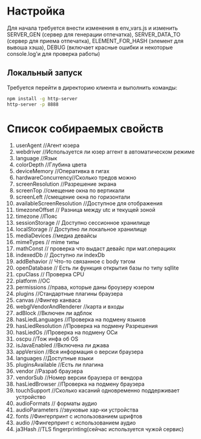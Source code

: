 
# Настройка
Для начала требуется внести изменения в env_vars.js и изменить SERVER_GEN (сервер
для генерации отпечатка), SERVER_DATA_TO (сервер для приема отпечатка), ELEMENT_FOR_HASH
(элемент для вывоша хэша), DEBUG (включает красные ошибки и некоторые console.log'и для проверка работы)

## Локальный запуск
Требуется перейти в директорию клиента и выполнить команды:
```bash
npm install -g http-server
http-server -p 8888
```

# Список собираемых свойств
1. userAgent //Агент юзера
2. webdriver //Используется ли юзер аггент в автоматическом режиме
3. language //Язык
4. colorDepth //Глубина цвета
5. deviceMemory //Оперативка в гигах
6. hardwareConcurrency//Сколько тредов можно 
7. screenResolution //Разрешение экрана
8. screenTop //смещение окна по вертикали
9. screenLeft //смещение окна по горизонтали
10. availableScreenResolution //Доступное для отображения
11. timezoneOffset // Разница между utc и текущей зоной
12. timezone //Пояс
13. sessionStorage // Доступно сессионное хранилище
14. localStorage // Доступно ли локальное хранилище
15. mediaDevices //медиа девайсы
16. mimeTypes // mime типы
17. mathConst // проверка что выдаст девайс при мат.операциях
18. indexedDb // Доступно ли indexDb
19. addBehavior // Что-то связанное с body тэгом
20. openDatabase // Есть ли функция открытия базы по типу sqllite
21. cpuClass // Проверка CPU
22. platform //ОС
23. permissions //права, которые даны броузеру юзером
24. plugins //Стандартные плагины браузера
25. canvas //Фингер канваса
26. webglVendorAndRenderer //карта и входы
27. adBlock  //Включен ли адблок
28. hasLiedLanguages //Проверка на подмену языков
29. hasLiedResolution //Проверка на подмену Разрешения
30. hasLiedOs //Проверка на подмену ОСи
31. oscpu  //Тож инфа об OS
32. isJavaEnabled  //Включена ли джава
33. appVersion //Вся информация о версии браузера
34. languages //Доступные языки
35. pluginsAvailable //Есть ли плагина
36. vendor //Разраб браузера 
37. vendorSub //Номер версии браузера от вендора
38. hasLiedBrowser //Проверка на подмену браузера
39. touchSupport //Сколько касаний одновременно поддерживает устройство
40. audioFormats // форматы аудио
41. audioParameters //звуковые хар-ки устройства
42. fonts //Фингерпринт с использованием шрифтов
43. audio //Фингерпринт с использованием аудио
44. ja3Hash //TLS fingerprinting(сейчас используется чужой сервис)
